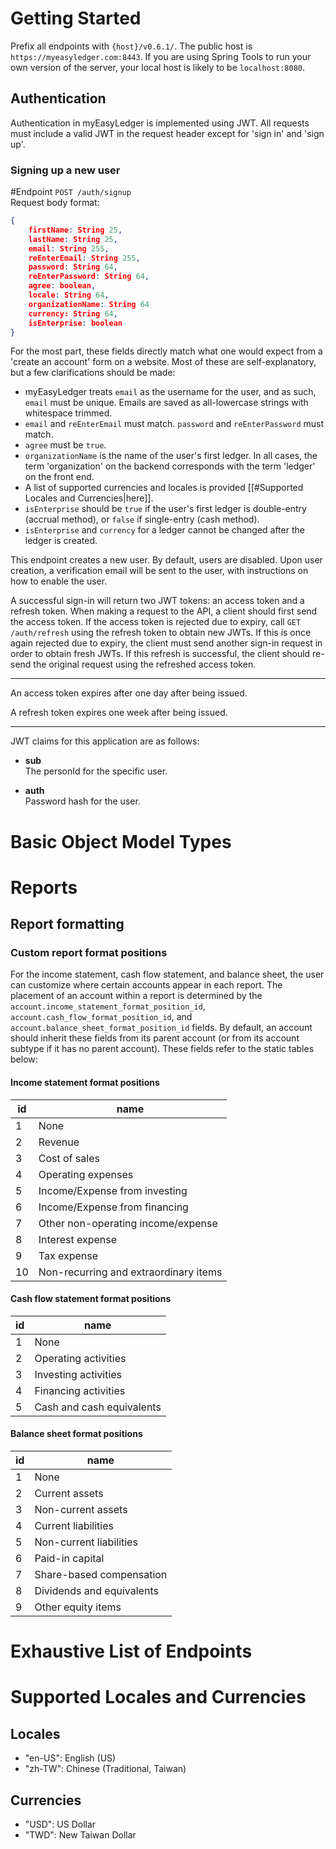 
# Getting Started
Prefix all endpoints with `{host}/v0.6.1/`. The public host is `https://myeasyledger.com:8443`. If you are using Spring Tools to run your own version of the server, your local host is likely to be `localhost:8080`.

## Authentication
Authentication in myEasyLedger is implemented using JWT. All requests must include a valid JWT in the request header except for 'sign in' and 'sign up'.

### Signing up a new user
#Endpoint `POST /auth/signup` <br/>
Request body format:
```json 
{
	firstName: String 25,
	lastName: String 25,
	email: String 255,
	reEnterEmail: String 255,
	password: String 64,
	reEnterPassword: String 64,
	agree: boolean,
	locale: String 64,
	organizationName: String 64
	currency: String 64,
	isEnterprise: boolean
}
```
For the most part, these fields directly match what one would expect from a 'create an account' form on a website. Most of these are self-explanatory, but a few clarifications should be made:
 - myEasyLedger treats `email` as the username for the user, and as such, `email` must be unique. Emails are saved as all-lowercase strings with whitespace trimmed.
 - `email` and `reEnterEmail` must match. `password` and `reEnterPassword` must match.
 - `agree` must be `true`.
 - `organizationName` is the name of the user's first ledger. In all cases, the term 'organization' on the backend corresponds with the term 'ledger' on the front end.
 - A list of supported currencies and locales is provided [[#Supported Locales and Currencies|here]].
 - `isEnterprise` should be `true` if the user's first ledger is double-entry (accrual method), or `false` if single-entry (cash method).
 - `isEnterprise` and `currency` for a ledger cannot be changed after the ledger is created.
 
This endpoint creates a new user. By default, users are disabled. Upon user creation, a verification email will be sent to the user, with instructions on how to enable the user.


A successful sign-in will return two JWT tokens: an access token and a refresh token. When making a request to the API, a client should first send the access token. If the access token is rejected due to expiry, call `GET /auth/refresh` using the refresh token to obtain new JWTs. If this is once again rejected due to expiry, the client must send another sign-in request in order to obtain fresh JWTs. If this refresh is successful, the client should re-send the original request using the refreshed access token.
___
An access token expires after one day after being issued. 

A refresh token expires one week after being issued.
___
JWT claims for this application are as follows:

- **sub** <br/>
The personId for the specific user.

- **auth** <br/>
Password hash for the user.
# Basic Object Model Types

# Reports
## Report formatting
### Custom report format positions
For the income statement, cash flow statement, and balance sheet, the user can customize where certain accounts appear in each report. The placement of an account within a report is determined by the `account.income_statement_format_position_id`, `account.cash_flow_format_position_id`, and `account.balance_sheet_format_position_id` fields. By default, an account should inherit these fields from its parent account (or from its account subtype if it has no parent account). These fields refer to the static tables below: 
#### Income statement format positions
| id | name                                  |
|----|---------------------------------------|
|  1 | None                                  |
|  2 | Revenue                               |
|  3 | Cost of sales                         |
|  4 | Operating expenses                    |
|  5 | Income/Expense from investing         |
|  6 | Income/Expense from financing         |
|  7 | Other non-operating income/expense    |
|  8 | Interest expense                      |
|  9 | Tax expense                           |
| 10 | Non-recurring and extraordinary items |
#### Cash flow statement format positions
| id | name                 |
|----|----------------------|
|  1 | None                 |
|  2 | Operating activities |
|  3 | Investing activities |
|  4 | Financing activities |
|  5 | Cash and cash equivalents |
#### Balance sheet format positions
| id | name                      |
|----|---------------------------|
|  1 | None                      |
|  2 | Current assets            |
|  3 | Non-current assets        |
|  4 | Current liabilities       |
|  5 | Non-current liabilities   |
|  6 | Paid-in capital           |
|  7 | Share-based compensation  |
|  8 | Dividends and equivalents |
|  9 | Other equity items        |

# Exhaustive List of Endpoints

# Supported Locales and Currencies
##  Locales
- "en-US": English (US)
- "zh-TW": Chinese (Traditional, Taiwan)
## Currencies
- "USD": US Dollar
- "TWD": New Taiwan Dollar